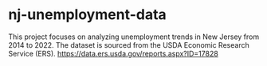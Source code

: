 # nj-unemployment-data
This project focuses on analyzing unemployment trends in New Jersey from 2014 to 2022. The dataset is sourced from the USDA Economic Research Service (ERS). https://data.ers.usda.gov/reports.aspx?ID=17828 
